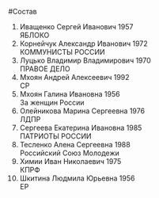 #Состав
1. Иващенко Сергей Иванович 1957   
    ЯБЛОКО
2. Корнейчук Александр Иванович 1972   
    КОММУНИСТЫ РОССИИ
3. Луцько Владимир Владимирович 1970   
    ПРАВОЕ ДЕЛО
4. Мхоян Андрей Алексеевич 1992   
    СР
5. Мхоян Галина Ивановна 1956   
    За женщин России
6. Олейникова Марина Сергеевна 1976   
    ЛДПР
7. Сергеева Екатерина Ивановна 1985   
    ПАТРИОТЫ РОССИИ
8. Тесленко Алена Сергеевна 1988   
    Российский Союз Молодежи
9. Химии Иван Николаевич 1975   
    КПРФ
10. Шкитина Людмила Юрьевна 1956   
    ЕР
